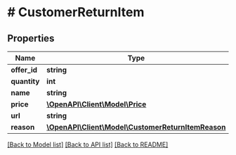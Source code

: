 # # CustomerReturnItem

## Properties

Name | Type | Description | Notes
------------ | ------------- | ------------- | -------------
**offer_id** | **string** |  | [optional]
**quantity** | **int** |  | [optional]
**name** | **string** |  | [optional]
**price** | [**\OpenAPI\Client\Model\Price**](Price.md) |  | [optional]
**url** | **string** |  | [optional]
**reason** | [**\OpenAPI\Client\Model\CustomerReturnItemReason**](CustomerReturnItemReason.md) |  | [optional]

[[Back to Model list]](../../README.md#models) [[Back to API list]](../../README.md#endpoints) [[Back to README]](../../README.md)
